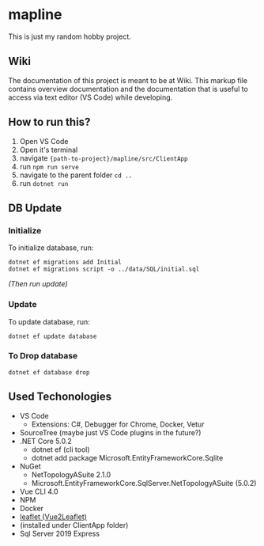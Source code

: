 # mapline
This is just my random hobby project. 

 ## Wiki
 The documentation of this project is meant to be at Wiki. This markup file contains overview documentation and the documentation that is useful to access via text editor (VS Code) while developing.

## How to run this?
 1. Open VS Code
 2. Open it's terminal
 3. navigate `{path-to-project}/mapline/src/ClientApp`
 4. run `npm run serve`
 5. navigate to the parent folder `cd ..`
 6. run `dotnet run`

## DB Update
### Initialize
To initialize database, run:
```
dotnet ef migrations add Initial
dotnet ef migrations script -o ../data/SQL/initial.sql
```
_(Then run update)_
### Update
To update database, run:
```
dotnet ef update database
```

### To Drop database
```
dotnet ef database drop
```

## Used Techonologies
 - VS Code
     - Extensions: C#, Debugger for Chrome, Docker, Vetur
 - SourceTree (maybe just VS Code plugins in the future?)
 - .NET Core 5.0.2
     - dotnet ef (cli tool)
     - dotnet add package Microsoft.EntityFrameworkCore.Sqlite
 - NuGet
     - NetTopologyASuite 2.1.0
     - Microsoft.EntityFrameworkCore.SqlServer.NetTopologyASuite (5.0.2)
 - Vue CLI 4.0
 - NPM
 - Docker
 - [leaflet (Vue2Leaflet)](https://github.com/vue-leaflet/Vue2Leaflet)
 - (installed under ClientApp folder)
 - Sql Server 2019 Express